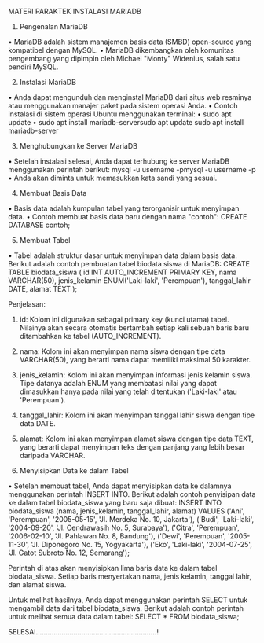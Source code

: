 MATERI PARAKTEK INSTALASI MARIADB

1. Pengenalan MariaDB
   
•	MariaDB adalah sistem manajemen basis data (SMBD) open-source yang kompatibel dengan MySQL.
•	MariaDB dikembangkan oleh komunitas pengembang yang dipimpin oleh Michael "Monty" Widenius, salah satu pendiri MySQL.

2. Instalasi MariaDB

•	Anda dapat mengunduh dan menginstal MariaDB dari situs web resminya atau menggunakan manajer paket pada sistem operasi Anda.
•	Contoh instalasi di sistem operasi Ubuntu menggunakan terminal:
•	sudo apt update
•	sudo apt install mariadb-serversudo apt update sudo apt install mariadb-server 

3. Menghubungkan ke Server MariaDB

•	Setelah instalasi selesai, Anda dapat terhubung ke server MariaDB menggunakan perintah berikut:
mysql -u username -pmysql -u username -p 
•	Anda akan diminta untuk memasukkan kata sandi yang sesuai.

4. Membuat Basis Data
   
•	Basis data adalah kumpulan tabel yang terorganisir untuk menyimpan data.
•	Contoh membuat basis data baru dengan nama "contoh":
CREATE DATABASE contoh;

5. Membuat Tabel

•	Tabel adalah struktur dasar untuk menyimpan data dalam basis data.
Berikut adalah contoh pembuatan tabel biodata siswa di MariaDB:
CREATE TABLE biodata_siswa (
    id INT AUTO_INCREMENT PRIMARY KEY,
    nama VARCHAR(50),
    jenis_kelamin ENUM('Laki-laki', 'Perempuan'),
    tanggal_lahir DATE,
    alamat TEXT
);

Penjelasan:

1.	id: Kolom ini digunakan sebagai primary key (kunci utama) tabel. Nilainya akan secara otomatis bertambah setiap kali sebuah baris baru ditambahkan ke tabel (AUTO_INCREMENT).

2.	nama: Kolom ini akan menyimpan nama siswa dengan tipe data VARCHAR(50), yang berarti nama dapat memiliki maksimal 50 karakter.

3.	jenis_kelamin: Kolom ini akan menyimpan informasi jenis kelamin siswa. Tipe datanya adalah ENUM yang membatasi nilai yang dapat dimasukkan hanya pada nilai yang telah ditentukan ('Laki-laki' atau 'Perempuan').

4.	tanggal_lahir: Kolom ini akan menyimpan tanggal lahir siswa dengan tipe data DATE.

5.	alamat: Kolom ini akan menyimpan alamat siswa dengan tipe data TEXT, yang berarti dapat menyimpan teks dengan panjang yang lebih besar daripada VARCHAR.

6. Menyisipkan Data ke dalam Tabel

•	Setelah membuat tabel, Anda dapat menyisipkan data ke dalamnya menggunakan perintah INSERT INTO.
Berikut adalah contoh penyisipan data ke dalam tabel biodata_siswa yang baru saja dibuat:
INSERT INTO biodata_siswa (nama, jenis_kelamin, tanggal_lahir, alamat) 
VALUES 
    ('Ani', 'Perempuan', '2005-05-15', 'Jl. Merdeka No. 10, Jakarta'),
    ('Budi', 'Laki-laki', '2004-09-20', 'Jl. Cendrawasih No. 5, Surabaya'),
    ('Citra', 'Perempuan', '2006-02-10', 'Jl. Pahlawan No. 8, Bandung'),
    ('Dewi', 'Perempuan', '2005-11-30', 'Jl. Diponegoro No. 15, Yogyakarta'),
    ('Eko', 'Laki-laki', '2004-07-25', 'Jl. Gatot Subroto No. 12, Semarang');

Perintah di atas akan menyisipkan lima baris data ke dalam tabel biodata_siswa. Setiap baris menyertakan nama, jenis kelamin, tanggal lahir, dan alamat siswa.

Untuk melihat hasilnya, Anda dapat menggunakan perintah SELECT untuk mengambil data dari tabel biodata_siswa. Berikut adalah contoh perintah untuk melihat semua data dalam tabel:
SELECT * FROM biodata_siswa;

SELESAI.............................................................!
